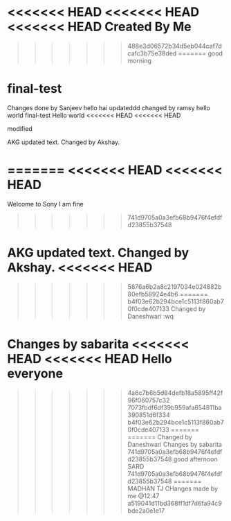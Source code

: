 <<<<<<< HEAD
<<<<<<< HEAD
<<<<<<< HEAD
Created By Me
=======
>>>>>>> 488e3d06572b34d5eb044caf7dcafc3b75e38ded
=======
good morning
# final-test
Changes done by Sanjeev
 hello hai
updateddd
changed by ramsy
hello world
final-test
Hello world
<<<<<<< HEAD
<<<<<<< HEAD

modified

AKG
updated text.
Changed by Akshay.


=======
<<<<<<< HEAD
<<<<<<< HEAD
=======
Welcome to Sony
I am fine
>>>>>>> 741d9705a0a3efb68b9476f4efdfd23855b37548

AKG
updated text.
Changed by Akshay.
<<<<<<< HEAD
=======
>>>>>>> 5876a6b2a8c2197034e024882b80efb58924e4b6
=======
>>>>>>> b4f03e62b294bce1c5113f860ab70f0cde407133
Changed by Daneshwari
:wq

Changes by sabarita
<<<<<<< HEAD
<<<<<<< HEAD
Hello everyone
=======
>>>>>>> 4a6c7b6b5d84defb18a5895ff42f96f060757c32
>>>>>>> 7073fbdf6df39b959afa654811ba390851d6f334
>>>>>>> b4f03e62b294bce1c5113f860ab70f0cde407133
=======
=======
Changed by Daneshwari
Changes by sabarita
>>>>>>> 741d9705a0a3efb68b9476f4efdfd23855b37548
good afternoon SARD
>>>>>>> 741d9705a0a3efb68b9476f4efdfd23855b37548
=======
MADHAN TJ
CHanges made by me @12:47
>>>>>>> a519041d11bd368ff1df7d6fa94c9bde2a0e1e17
